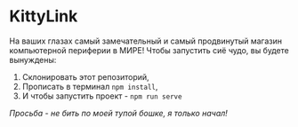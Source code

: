 # KittyLink
На ваших глазах самый замечательный и самый продвинутый магазин компьютерной периферии в МИРЕ!
Чтобы запустить сиё чудо, вы будете вынуждены:
1. Склонировать этот репозиторий, 
2. Прописать в терминал `npm install`,
3. И чтобы запустить проект - `npm run serve`

*Просьба - не бить по моей тупой бошке, я только начал!*
